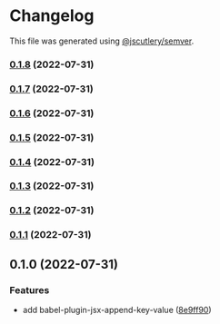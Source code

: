 # Changelog

This file was generated using [@jscutlery/semver](https://github.com/jscutlery/semver).

### [0.1.8](https://github.com/UNDERCOVERj/babel-plugins/compare/babel-plugin-jsx-append-key-value-0.1.7...babel-plugin-jsx-append-key-value-0.1.8) (2022-07-31)

### [0.1.7](https://github.com/UNDERCOVERj/babel-plugins/compare/babel-plugin-jsx-append-key-value-0.1.6...babel-plugin-jsx-append-key-value-0.1.7) (2022-07-31)

### [0.1.6](https://github.com/UNDERCOVERj/babel-plugins/compare/babel-plugin-jsx-append-key-value-0.1.5...babel-plugin-jsx-append-key-value-0.1.6) (2022-07-31)

### [0.1.5](https://github.com/UNDERCOVERj/babel-plugins/compare/babel-plugin-jsx-append-key-value-0.1.4...babel-plugin-jsx-append-key-value-0.1.5) (2022-07-31)

### [0.1.4](https://github.com/UNDERCOVERj/babel-plugins/compare/babel-plugin-jsx-append-key-value-0.1.3...babel-plugin-jsx-append-key-value-0.1.4) (2022-07-31)

### [0.1.3](https://github.com/UNDERCOVERj/babel-plugins/compare/babel-plugin-jsx-append-key-value-0.1.2...babel-plugin-jsx-append-key-value-0.1.3) (2022-07-31)

### [0.1.2](https://github.com/UNDERCOVERj/babel-plugins/compare/babel-plugin-jsx-append-key-value-0.1.1...babel-plugin-jsx-append-key-value-0.1.2) (2022-07-31)

### [0.1.1](https://github.com/UNDERCOVERj/babel-plugins/compare/babel-plugin-jsx-append-key-value-0.1.0...babel-plugin-jsx-append-key-value-0.1.1) (2022-07-31)

## 0.1.0 (2022-07-31)


### Features

* add babel-plugin-jsx-append-key-value ([8e9ff90](https://github.com/UNDERCOVERj/babel-plugins/commit/8e9ff90d6c49834ae4c634c7b3c86d8cf73af37e))
